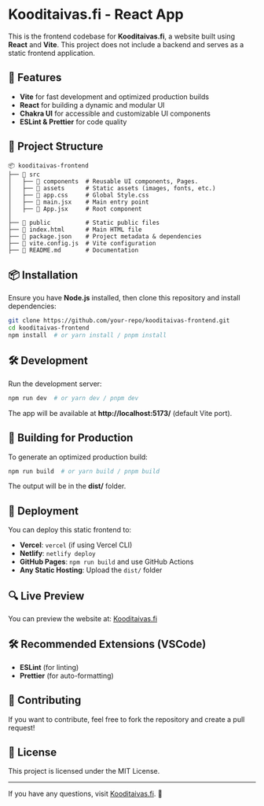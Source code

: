 # Kooditaivas.fi - React App

This is the frontend codebase for **Kooditaivas.fi**, a website built using **React** and **Vite**. This project does not include a backend and serves as a static frontend application.

## 🚀 Features

- **Vite** for fast development and optimized production builds
- **React** for building a dynamic and modular UI
- **Chakra UI** for accessible and customizable UI components
- **ESLint & Prettier** for code quality 

## 📂 Project Structure

```
📦 kooditaivas-frontend
├── 📂 src
│   ├── 📂 components  # Reusable UI components, Pages.
│   ├── 📂 assets      # Static assets (images, fonts, etc.)
│   ├── 📜 app.css     # Global Style.css 
│   ├── 📜 main.jsx    # Main entry point
│   ├── 📜 App.jsx     # Root component
│
├── 📂 public          # Static public files
├── 📜 index.html      # Main HTML file
├── 📜 package.json    # Project metadata & dependencies
├── 📜 vite.config.js  # Vite configuration
├── 📜 README.md       # Documentation
```

## 📦 Installation

Ensure you have **Node.js** installed, then clone this repository and install dependencies:

```sh
git clone https://github.com/your-repo/kooditaivas-frontend.git
cd kooditaivas-frontend
npm install  # or yarn install / pnpm install
```

## 🛠 Development

Run the development server:

```sh
npm run dev  # or yarn dev / pnpm dev
```

The app will be available at **http://localhost:5173/** (default Vite port).

## 🔨 Building for Production

To generate an optimized production build:

```sh
npm run build  # or yarn build / pnpm build
```

The output will be in the **dist/** folder.

## 🚀 Deployment

You can deploy this static frontend to:

- **Vercel**: `vercel` (if using Vercel CLI)
- **Netlify**: `netlify deploy`
- **GitHub Pages**: `npm run build` and use GitHub Actions
- **Any Static Hosting**: Upload the `dist/` folder

## 🔍 Live Preview

You can preview the website at: [Kooditaivas.fi](https://kooditaivas.fi)

## 🛠 Recommended Extensions (VSCode)

- **ESLint** (for linting)
- **Prettier** (for auto-formatting)


## 🤝 Contributing

If you want to contribute, feel free to fork the repository and create a pull request!

## 📜 License

This project is licensed under the MIT License.

---

If you have any questions, visit [Kooditaivas.fi](https://kooditaivas.fi). 🎉
